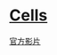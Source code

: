 # [Cells](https://docs.aspose.com/display/cellsnet/Home)

[官方影片](https://www.youtube.com/playlist?list=PL99799EE708FA9AD9)
